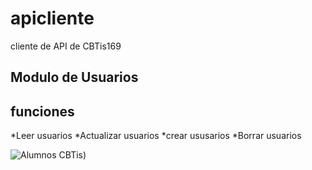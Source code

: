 # apicliente
cliente de API de CBTis169

## Modulo de Usuarios

funciones
---------------
*Leer usuarios
*Actualizar usuarios
*crear ususarios
*Borrar usuarios

![Alumnos CBTis](https://cbtis.169.net/media/alumnos4.jpg))

